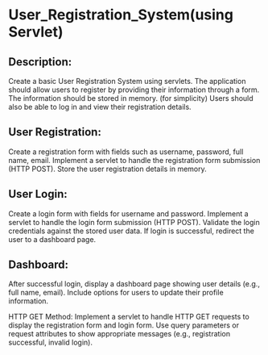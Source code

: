 # User_Registration_System(using Servlet)

## Description:
Create a basic User Registration System using servlets. The application should allow users to register by providing their information through a form. The information should be stored in memory. (for simplicity) Users should also be able to log in and view their registration details.

## User Registration:
Create a registration form with fields such as username, password, full name, email.
Implement a servlet to handle the registration form submission (HTTP POST).
Store the user registration details in memory.

## User Login:
Create a login form with fields for username and password.
Implement a servlet to handle the login form submission (HTTP POST).
Validate the login credentials against the stored user data.
If login is successful, redirect the user to a dashboard page.

## Dashboard:
After successful login, display a dashboard page showing user details (e.g., full name, email).
Include options for users to update their profile information.

HTTP GET Method:
Implement a servlet to handle HTTP GET requests to display the registration form and login form.
Use query parameters or request attributes to show appropriate messages (e.g., registration successful, invalid login).
